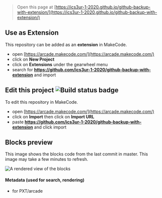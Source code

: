  


> Open this page at [https://ics3ur-1-2020.github.io/github-backup-with-extension/](https://ics3ur-1-2020.github.io/github-backup-with-extension/)

## Use as Extension

This repository can be added as an **extension** in MakeCode.

* open [https://arcade.makecode.com/](https://arcade.makecode.com/)
* click on **New Project**
* click on **Extensions** under the gearwheel menu
* search for **https://github.com/ics3ur-1-2020/github-backup-with-extension** and import

## Edit this project ![Build status badge](https://github.com/ics3ur-1-2020/github-backup-with-extension/workflows/MakeCode/badge.svg)

To edit this repository in MakeCode.

* open [https://arcade.makecode.com/](https://arcade.makecode.com/)
* click on **Import** then click on **Import URL**
* paste **https://github.com/ics3ur-1-2020/github-backup-with-extension** and click import

## Blocks preview

This image shows the blocks code from the last commit in master.
This image may take a few minutes to refresh.

![A rendered view of the blocks](https://github.com/ics3ur-1-2020/github-backup-with-extension/raw/master/.github/makecode/blocks.png)

#### Metadata (used for search, rendering)

* for PXT/arcade
<script src="https://makecode.com/gh-pages-embed.js"></script><script>makeCodeRender("{{ site.makecode.home_url }}", "{{ site.github.owner_name }}/{{ site.github.repository_name }}");</script>
